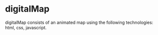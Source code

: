# digitalMap
digitalMap consists of an animated map using the following technologies: html, css, javascript.

